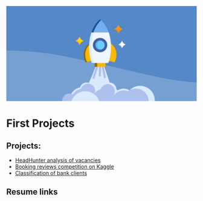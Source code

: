 ![Start](Data/Rocket2.png "Rocket")
# First Projects


 ## Projects:

* [HeadHunter analysis of vacancies](https://github.com/DSminer/First_Projects/tree/main/Analysis_of_vacancies_on_HH)
* [Booking reviews competition on Kaggle](https://github.com/DSminer/First_Projects/tree/main/Booking_reviews_competition)
* [Classification of bank clients](https://github.com/DSminer/First_Projects/tree/main/Classification_of_bank_clients)

## Resume links
